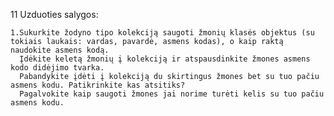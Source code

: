 11 Uzduoties salygos:

    1.Sukurkite žodyno tipo kolekciją saugoti žmonių klasės objektus (su tokiais laukais: vardas, pavardė, asmens kodas), o kaip raktą naudokite asmens kodą.
      Įdėkite keletą žmonių į kolekciją ir atspausdinkite žmones asmens kodo didėjimo tvarka.
      Pabandykite įdėti į kolekciją du skirtingus žmones bet su tuo pačiu asmens kodu. Patikrinkite kas atsitiks?
      Pagalvokite kaip saugoti žmones jai norime turėti kelis su tuo pačiu asmens kodu.